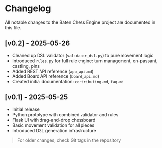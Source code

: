 # Changelog

All notable changes to the Baten Chess Engine project are documented in this file.

## \[v0.2] - 2025-05-26

* Cleaned up DSL validator (`validator_dsl.py`) to pure movement logic
* Introduced `rules.py` for full rule engine: turn management, en-passant, castling, pins
* Added REST API reference (`app_api.md`)
* Added Board API reference (`board_api.md`)
* Created initial documentation: `contributing.md`, `faq.md`

## \[v0.1] - 2025-05-25

* Initial release
* Python prototype with combined validator and rules
* Flask UI with drag-and-drop chessboard
* Basic movement validation for all pieces
* Introduced DSL generation infrastructure

> For older changes, check Git tags in the repository.
